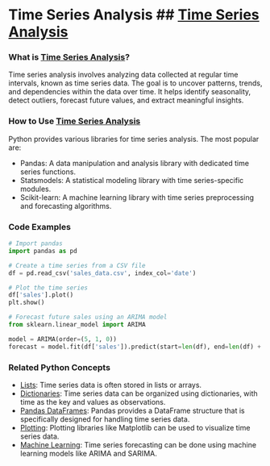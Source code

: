 # Time Series Analysis ## [Time Series Analysis](./../time-series-analysis/)

### What is [Time Series Analysis](./../time-series-analysis/)?
Time series analysis involves analyzing data collected at regular time intervals, known as time series data. The goal is to uncover patterns, trends, and dependencies within the data over time. It helps identify seasonality, detect outliers, forecast future values, and extract meaningful insights.

### How to Use [Time Series Analysis](./../time-series-analysis/)
Python provides various libraries for time series analysis. The most popular are:
- Pandas: A data manipulation and analysis library with dedicated time series functions.
- Statsmodels: A statistical modeling library with time series-specific modules.
- Scikit-learn: A machine learning library with time series preprocessing and forecasting algorithms.

### Code Examples
```python
# Import pandas
import pandas as pd

# Create a time series from a CSV file
df = pd.read_csv('sales_data.csv', index_col='date')

# Plot the time series
df['sales'].plot()
plt.show()

# Forecast future sales using an ARIMA model
from sklearn.linear_model import ARIMA

model = ARIMA(order=(5, 1, 0))
forecast = model.fit(df['sales']).predict(start=len(df), end=len(df) + 12)
```

### Related Python Concepts

- [Lists](./../lists/): Time series data is often stored in lists or arrays.
- [Dictionaries](./../dictionaries/): Time series data can be organized using dictionaries, with time as the key and values as observations.
- [Pandas DataFrames](./../pandas-dataframes/): Pandas provides a DataFrame structure that is specifically designed for handling time series data.
- [Plotting](./../plotting/): Plotting libraries like Matplotlib can be used to visualize time series data.
- [Machine Learning](./../machine-learning/): Time series forecasting can be done using machine learning models like ARIMA and SARIMA.